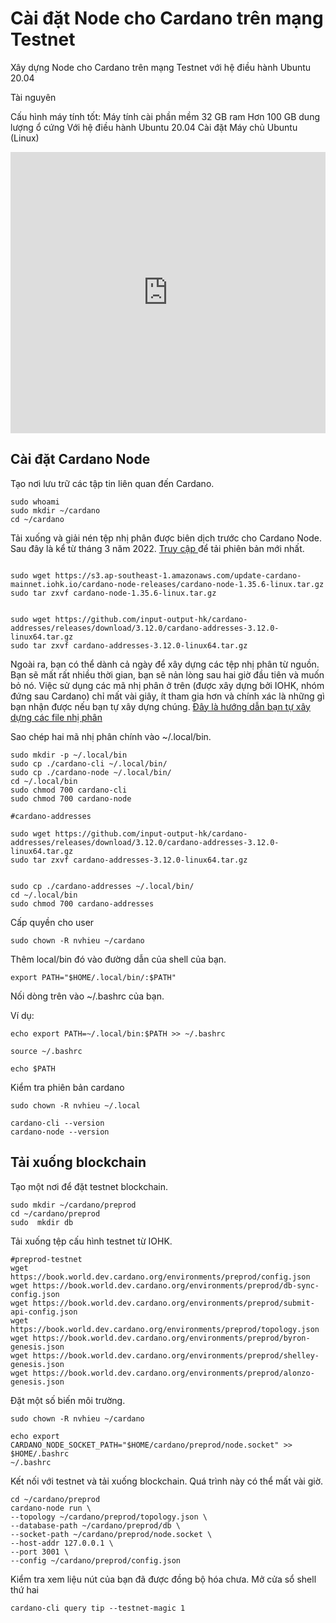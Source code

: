Cài đặt Node cho Cardano trên mạng Testnet
========================
Xây dựng Node cho Cardano trên mạng Testnet với hệ điều hành Ubuntu 20.04

Tài nguyên

Cấu hình máy tính tốt:
Máy tính cài phần mềm 32 GB ram 
Hơn 100 GB dung lượng ổ cứng 
Với hệ điều hành Ubuntu 20.04
Cài đặt Máy chủ Ubuntu (Linux)

<iframe width="100%" height="450" src="https://www.youtube.com/embed/HM9Jc8L-xOw" frameborder="0" allow="accelerometer; autoplay; clipboard-write; encrypted-media; gyroscope; picture-in-picture fullscreen"></iframe> 

Cài đặt Cardano Node
-----

Tạo nơi lưu trữ các tập tin liên quan đến Cardano.

```
sudo whoami
sudo mkdir ~/cardano
cd ~/cardano
```

Tải xuống và giải nén tệp nhị phân được biên dịch trước cho Cardano Node. Sau đây là kể từ tháng 3 năm 2022. [Truy cập ](https://github.com/input-output-hk/cardano-node/releases) để tải phiên bản mới nhất.

```

sudo wget https://s3.ap-southeast-1.amazonaws.com/update-cardano-mainnet.iohk.io/cardano-node-releases/cardano-node-1.35.6-linux.tar.gz
sudo tar zxvf cardano-node-1.35.6-linux.tar.gz


sudo wget https://github.com/input-output-hk/cardano-addresses/releases/download/3.12.0/cardano-addresses-3.12.0-linux64.tar.gz
sudo tar zxvf cardano-addresses-3.12.0-linux64.tar.gz
```

Ngoài ra, bạn có thể dành cả ngày để xây dựng các tệp nhị phân từ nguồn. Bạn sẽ mất rất nhiều thời gian, bạn sẽ nản lòng sau hai giờ đầu tiên và muốn bỏ nó. Việc sử dụng các mã nhị phân ở trên (được xây dựng bởi IOHK, nhóm đứng sau Cardano) chỉ mất vài giây, ít tham gia hơn và chính xác là những gì bạn nhận được nếu bạn tự xây dựng chúng. [Đây là hướng dẫn bạn tự xây dựng các file nhị phân](https://cardano2vn.io/docs/setup-application/setup-node-mainnet) 

Sao chép hai mã nhị phân chính vào ~/.local/bin.

```
sudo mkdir -p ~/.local/bin
sudo cp ./cardano-cli ~/.local/bin/
sudo cp ./cardano-node ~/.local/bin/
cd ~/.local/bin
sudo chmod 700 cardano-cli
sudo chmod 700 cardano-node

```


```
#cardano-addresses 

sudo wget https://github.com/input-output-hk/cardano-addresses/releases/download/3.12.0/cardano-addresses-3.12.0-linux64.tar.gz
sudo tar zxvf cardano-addresses-3.12.0-linux64.tar.gz


sudo cp ./cardano-addresses ~/.local/bin/
cd ~/.local/bin
sudo chmod 700 cardano-addresses

```

Cấp quyền cho user 

```
sudo chown -R nvhieu ~/cardano
```
Thêm local/bin đó vào đường dẫn của shell của bạn.

```
export PATH="$HOME/.local/bin/:$PATH"
```

Nối dòng trên vào ~/.bashrc của bạn. 

Ví dụ: 

```
echo export PATH=~/.local/bin:$PATH >> ~/.bashrc

source ~/.bashrc

echo $PATH
```
Kiểm tra phiên bản cardano

```
sudo chown -R nvhieu ~/.local

cardano-cli --version
cardano-node --version
```

Tải xuống blockchain
------

Tạo một nơi để đặt testnet blockchain.

```
sudo mkdir ~/cardano/preprod
cd ~/cardano/preprod
sudo  mkdir db

```

Tải xuống tệp cấu hình testnet từ IOHK.

```
#preprod-testnet
wget https://book.world.dev.cardano.org/environments/preprod/config.json
wget https://book.world.dev.cardano.org/environments/preprod/db-sync-config.json
wget https://book.world.dev.cardano.org/environments/preprod/submit-api-config.json
wget https://book.world.dev.cardano.org/environments/preprod/topology.json
wget https://book.world.dev.cardano.org/environments/preprod/byron-genesis.json
wget https://book.world.dev.cardano.org/environments/preprod/shelley-genesis.json
wget https://book.world.dev.cardano.org/environments/preprod/alonzo-genesis.json
```

Đặt một số biến môi trường.

```
sudo chown -R nvhieu ~/cardano

echo export CARDANO_NODE_SOCKET_PATH="$HOME/cardano/preprod/node.socket" >> $HOME/.bashrc
~/.bashrc
```

Kết nối với testnet và tải xuống blockchain. Quá trình này có thể mất vài giờ.

```
cd ~/cardano/preprod
cardano-node run \
--topology ~/cardano/preprod/topology.json \
--database-path ~/cardano/preprod/db \
--socket-path ~/cardano/preprod/node.socket \
--host-addr 127.0.0.1 \
--port 3001 \
--config ~/cardano/preprod/config.json
```

Kiểm tra xem liệu nút của bạn đã được đồng bộ hóa chưa.
Mở cửa sổ shell thứ hai 

```
cardano-cli query tip --testnet-magic 1
```



